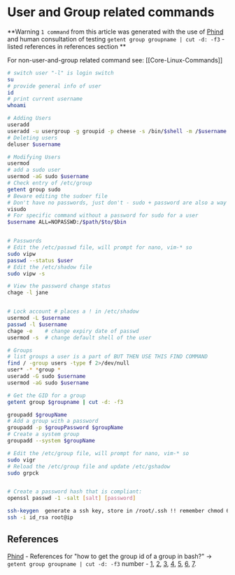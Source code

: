 # User and Group related commands

**Warning `1 command` from this article was generated with the use of [Phind](https://www.phind.com/search?cache=pg2xr6qqorhhl45vb8flwxgu)  and human consultation of  testing `getent group groupname | cut -d: -f3` - listed references in references section  **


For non-user-and-group related command see: [[Core-Linux-Commands]]
```bash
# switch user "-l" is login switch
su
# provide general info of user
id	
# print current username
whoami	

# Adding Users
useradd
useradd -u usergroup -g groupid -p cheese -s /bin/$shell -m /$username
# Deleting users
deluser $username

# Modifying Users
usermod
# add a sudo user
usermod -aG sudo $username
# Check entry of /etc/group
getent group sudo
# Beware editing the sudoer file
# Don't have no passwords, just don't - sudo + password are also a way of prevent you from just ruining your filesystem - you have to stop and enter a password before an action
visudo 
# For specific command without a password for sudo for a user
$username ALL=NOPASSWD:/$path/$to/$bin


# Passwords
# Edit the /etc/passwd file, will prompt for nano, vim-* so
sudo vipw 
passwd --status $user
# Edit the /etc/shadow file
sudo vipw -s

# View the password change status
chage -l jane


# Lock account # places a ! in /etc/shadow
usermod -L $username 
passwd -l $username
chage -e	# change expiry date of passwd
usermod -s 	# change default shell of the user

# Groups 
# list groups a user is a part of BUT THEN USE THIS FIND COMMAND 
find / -group users -type f 2>/dev/null
user* -* *group *
useradd -G sudo $username
usermod -aG sudo $username

# Get the GID for a group 
getent group $groupname | cut -d: -f3

groupadd $groupName
# Add a group with a password
groupadd -p $groupPassword $groupName
# Create a system group
groupadd --system $groupName

# Edit the /etc/group file, will prompt for nano, vim-* so
sudo vigr 
# Reload the /etc/group file and update /etc/gshadow
sudo grpck 


# Create a password hash that is compliant:
openssl passwd -1 -salt [salt] [password]

ssh-keygen	generate a ssh key, store in /root/.ssh !! remember chmod 600
ssh -i id_rsa root@ip
```


## References

[Phind](https://www.phind.com/search?cache=pg2xr6qqorhhl45vb8flwxgu) - References for "how to get the group id of a group in bash?" -> `getent group groupname | cut -d: -f3` number - [1](https://stackoverflow.com/questions/29357095/linux-how-to-get-group-id-from-group-name-and-vice-versa), [2](https://lindevs.com/get-group-id-gid-in-linux/), [3](https://askubuntu.com/questions/639990/what-is-the-group-id-of-this-group-name), [4](https://unix.stackexchange.com/questions/97657/how-to-list-groups-with-gid-in-redhat), [5](https://linuxize.com/post/how-to-list-groups-in-linux/), [6](https://superuser.com/questions/819199/how-can-i-get-the-unix-group-name-based-on-the-group-id), [7](https://devicetests.com/get-group-id-linux).